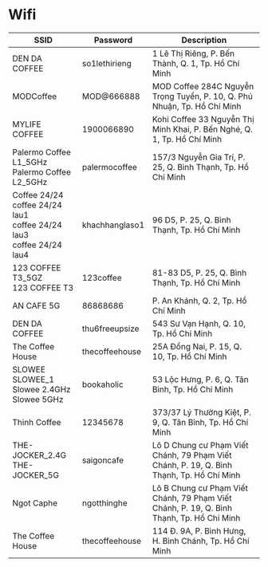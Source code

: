 # Wifi

| SSID                                                                        | Password       | Description                                                                              |
|-----------------------------------------------------------------------------|----------------|------------------------------------------------------------------------------------------|
| DEN DA COFFEE                                                               | so1lethirieng  | 1 Lê Thị Riêng, P. Bến Thành, Q. 1, Tp. Hồ Chí Minh                                      |
| MODCoffee                                                                   | MOD@666888     | MOD Coffee 284C Nguyễn Trọng Tuyển, P. 10, Q. Phú Nhuận, Tp. Hồ Chí Minh                 |
| MYLIFE COFFEE                                                               | 1900066890     | Kohi Coffee 33 Nguyễn Thị Minh Khai, P. Bến Nghé, Q. 1, Tp. Hồ Chí Minh                  |
| Palermo Coffee L1_5GHz<br>Palermo Coffee L2_5GHz                            | palermocoffee  | 157/3 Nguyễn Gia Trí, P. 25, Q. Bình Thạnh, Tp. Hồ Chí Minh                              |
| Coffee 24/24<br>coffee 24/24 lau1<br>coffee 24/24 lau3<br>coffee 24/24 lau4 | khachhanglaso1 | 96 D5, P. 25, Q. Bình Thạnh, Tp. Hồ Chí Minh                                             |
| 123 COFFEE T3_5GZ<br>123 COFFEE T3                                          | 123coffee      | 81-83 D5, P. 25, Q. Bình Thạnh, Tp. Hồ Chí Minh                                          |
| AN CAFE 5G                                                                  | 86868686       | P. An Khánh, Q. 2, Tp. Hồ Chí Minh                                                       |
| DEN DA COFFEE                                                               | thu6freeupsize | 543 Sư Vạn Hạnh, Q. 10, Tp. Hồ Chí Minh                                                  |
| The Coffee House                                                            | thecoffeehouse | 25A Đồng Nai, P. 15, Q. 10, Tp. Hồ Chí Minh                                              |
| SLOWEE<br>SLOWEE_1<br>Slowee 2.4GHz<br>Slowee 5GHz                          | bookaholic     | 53 Lộc Hưng, P. 6, Q. Tân Bình, Tp. Hồ Chí Minh                                          |
| Thinh Coffee                                                                | 12345678       | 373/37 Lý Thường Kiệt, P. 9, Q. Tân Bình, Tp. Hồ Chí Minh                                |
| THE-JOCKER_2.4G<br>THE-JOCKER_5G                                            | saigoncafe     | Lô D Chung cư Phạm Viết Chánh, 79 Phạm Viết Chánh, P. 19, Q. Bình Thạnh, Tp. Hồ Chí Minh |
| Ngot Caphe                                                                  | ngotthinghe    | Lô B Chung cư Phạm Viết Chánh, 79 Phạm Viết Chánh, P. 19, Q. Bình Thạnh, Tp. Hồ Chí Minh |
| The Coffee House                                                            | thecoffeehouse | 114 Đ. 9A, P. Bình Hưng, H. Bình Chánh, Tp. Hồ Chí Minh                                  |